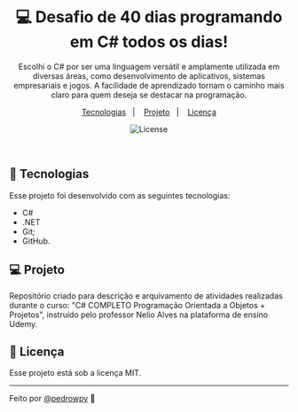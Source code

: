 <h1 align="center"> 💻 Desafio de 40 dias programando em C# todos os dias! </h1>

<p align="center">
Escolhi o C# por ser uma linguagem versátil e amplamente utilizada em diversas áreas, como desenvolvimento de aplicativos, sistemas empresariais e jogos. A facilidade de aprendizado tornam o caminho mais claro para quem deseja se destacar na programação.
</p>

<p align="center">
  <a href="#-tecnologias">Tecnologias</a>&nbsp;&nbsp;&nbsp;|&nbsp;&nbsp;&nbsp;
  <a href="#-projeto">Projeto</a>&nbsp;&nbsp;&nbsp;|&nbsp;&nbsp;&nbsp;  <a href="#memo-licença">Licença</a>
</p>

<p align="center">
  <img alt="License" src="https://img.shields.io/static/v1?label=license&message=MIT&color=49AA26&labelColor=000000">
</p>

<br>

## 🚀 Tecnologias

Esse projeto foi desenvolvido com as seguintes tecnologias:

- C#
- .NET
- Git;
- GitHub.

## 💻 Projeto

Repositório criado para descrição e arquivamento de atividades realizadas durante o curso: "C# COMPLETO Programação Orientada a Objetos + Projetos", instruído pelo professor Nelio Alves na plataforma de ensino Udemy.



## :memo: Licença

Esse projeto está sob a licença MIT.

---

Feito por <a href="https://www.instagram.com/pedrowpy/">@pedrowpy</a> :wave:
